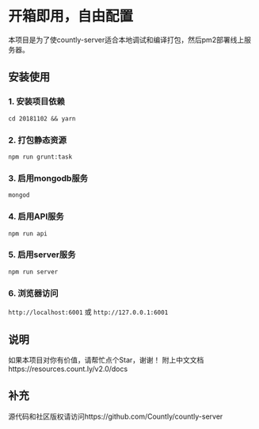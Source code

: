 # 开箱即用，自由配置
本项目是为了使countly-server适合本地调试和编译打包，然后pm2部署线上服务器。

## 安装使用
### 1. 安装项目依赖
` cd 20181102 && yarn `
### 2. 打包静态资源
` npm run grunt:task `
### 3. 启用mongodb服务
` mongod `
### 4. 启用API服务
` npm run api `
### 5. 启用server服务
` npm run server `
### 6. 浏览器访问
` http://localhost:6001 `
或
` http://127.0.0.1:6001 `

## 说明
如果本项目对你有价值，请帮忙点个Star，谢谢！
附上中文文档https://resources.count.ly/v2.0/docs

## 补充
源代码和社区版权请访问https://github.com/Countly/countly-server
